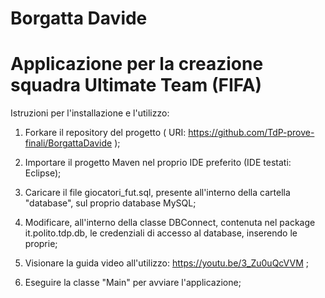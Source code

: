  # Borgatta Davide 
# Applicazione per la creazione squadra Ultimate Team (FIFA)
Istruzioni per l'installazione e l'utilizzo:

1. Forkare il repository del progetto ( URI: https://github.com/TdP-prove-finali/BorgattaDavide );

2. Importare il progetto Maven nel proprio IDE preferito (IDE testati: Eclipse);

3. Caricare il file giocatori_fut.sql, presente all'interno della cartella "database", sul proprio database MySQL;

4. Modificare, all'interno della classe DBConnect, contenuta nel package it.polito.tdp.db, le credenziali di accesso al database, inserendo le proprie;

5. Visionare la guida video all'utilizzo: https://youtu.be/3_Zu0uQcVVM ;

6. Eseguire la classe "Main" per avviare l'applicazione;
